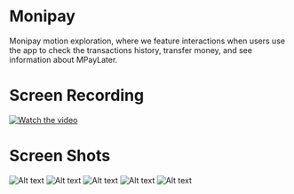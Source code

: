 # Monipay

Monipay motion exploration, where we feature interactions when users use the app to check the transactions history, transfer money, and see information about MPayLater.

# Screen Recording
[![Watch the video](https://i.sstatic.net/Vp2cE.png)](https://youtube.com/shorts/N5VyAH-oMDg?feature=share)

# Screen Shots
![Alt text](https://github.com/njiti/banking/blob/master/asset/1.jpeg?raw=true "Screen 1")
![Alt text](https://github.com/njiti/banking/blob/master/asset/2.jpeg?raw=true "Screen 2")
![Alt text]([http://full/path/to/img.jpg](https://github.com/njiti/banking/blob/master/asset/3.jpeg?raw=true) "Screen 3")
![Alt text](https://github.com/njiti/banking/blob/master/asset/4.jpeg?raw=true "Screen 4")
![Alt text](https://github.com/njiti/banking/blob/master/asset/5.jpeg?raw=true "Screen 5")
